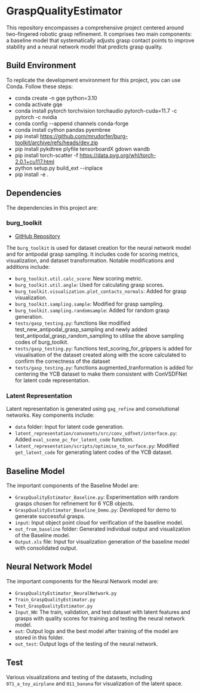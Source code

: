 # GraspQualityEstimator

This repository encompasses a comprehensive project centered around two-fingered robotic grasp refinement. It comprises two main components: a baseline model that systematically adjusts grasp contact points to improve stability and a neural network model that predicts grasp quality.

## Build Environment

To replicate the development environment for this project, you can use Conda. Follow these steps:
-  conda create -n gqe python=3.10
- conda activate gqe
- conda install pytorch torchvision torchaudio pytorch-cuda=11.7 -c pytorch -c nvidia
- conda config --append channels conda-forge
- conda install cython pandas pyembree
- pip install https://github.com/mrudorfer/burg-toolkit/archive/refs/heads/dev.zip
- pip install pykdtree plyfile tensorboardX gdown wandb
- pip install torch-scatter -f https://data.pyg.org/whl/torch-2.0.1+cu117.html
- python setup.py build_ext --inplace
- pip install -e .


## Dependencies

The dependencies in this project are:

### burg_toolkit
- [GitHub Repository](https://github.com/mrudorfer/burg-toolkit)
  
The `burg_toolkit` is used for dataset creation for the neural network model and for antipodal grasp sampling. It includes code for scoring metrics, visualization, and dataset transformation. Notable modifications and additions include:

- `burg_toolkit.util.calc_score`: New scoring metric.
- `burg_toolkit.util.angle`: Used for calculating grasp scores.
- `burg_toolkit.visualization.plot_contacts_normals`: Added for grasp visualization.
- `burg_toolkit.sampling.sample`: Modified for grasp sampling.
- `burg_toolkit.sampling.randomsample`: Added for random grasp generation.
- `tests/gasp_testing.py`:  functions like modified test_new_antipodal_grasp_sampling and newly added test_antipodal_grasp_random_sampling to utilise the above sampling codes of burg_toolkit.
- `tests/gasp_testing.py`: functions test_scoring_for_grippers is added for visualisation of the dataset created along with the score calculated to confirm the correctness of the dataset
- `tests/gasp_testing.py`: functions augmented_tranformation is added for centering the YCB dataset to make them consistent with ConVSDFNet for latent code representation.

### Latent Representation

Latent representation is generated using `gag_refine` and convolutional networks. Key components include:

- `data` folder: Input for latent code generation.
- `latent_representation/convonets/src/conv_sdfnet/interface.py`: Added `eval_scene_pc_for_latent_code` function.
- `latent_representation/scripts/optimise_to_surface.py`: Modified `get_latent_code` for generating latent codes of the YCB dataset.

## Baseline Model

The important components of the Baseline Model are:

- `GraspQualityEstimator_Baseline.py`: Experimentation with random grasps chosen for refinement for 6 YCB objects.
- `GraspQualityEstimator_Baseline_Demo.py`: Developed for demo to generate successful grasps.
- `input`: Input object point cloud for verification of the baseline model.
- `out_from_baseline` folder: Generated individual output and visualization of the Baseline model.
- `Output.xls` file: Input for visualization generation of the baseline model with consolidated output.

## Neural Network Model

The important components for the Neural Network model are:

- `GraspQualityEstimator_NeuralNetwork.py`
- `Train_GraspQualityEstimator.py`
- `Test_GraspQualityEstimator.py`
- `Input_NN`: The train, validation, and test dataset with latent features and grasps with quality scores for training and testing the neural network model.
- `out`: Output logs and the best model after training of the model are stored in this folder.
- `out_test`: Output logs of the testing of the neural network.

## Test

Various visualizations and testing of the datasets, including `071_a_toy_airplane` and `011_banana` for visualization of the latent space.
